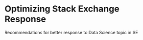 # Optimizing Stack Exchange Response
 Recommendations for better response to Data Science topic in SE
